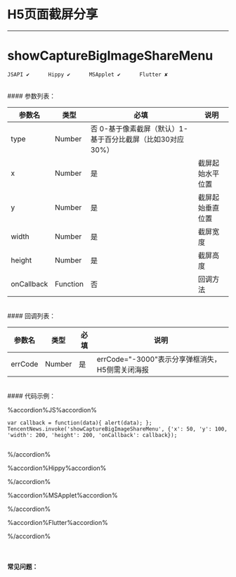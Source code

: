 # H5页面截屏分享 
---
# showCaptureBigImageShareMenu

```
JSAPI ✔      Hippy ✔      MSApplet ✔      Flutter ✘
```
<br>
#### 参数列表：

|参数名|类型|必填|说明|
|-|-|-|-| 
|type|Number|否 0-基于像素截屏（默认）1-基于百分比截屏（比如30对应30%）|
|x|Number|是|截屏起始水平位置|
|y|Number|是|截屏起始垂直位置|
|width|Number|是|截屏宽度|
|height|Number|是|截屏高度|
|onCallback|Function|否|回调方法|
<br>
#### 回调列表：

|参数名|类型|必填|说明|
|-|-|-|-|
|errCode|Number|是|errCode="-3000"表示分享弹框消失，H5侧需关闭海报|
<br>
#### 代码示例：


%accordion%JS%accordion%

```
var callback = function(data){ alert(data); };
TencentNews.invoke('showCaptureBigImageShareMenu', {'x': 50, 'y': 100, 'width': 200, 'height': 200, 'onCallback': callback});


```

%/accordion%

%accordion%Hippy%accordion%

%/accordion%

%accordion%MSApplet%accordion%

%/accordion%

%accordion%Flutter%accordion%

%/accordion%

<br>

#### 常见问题：



